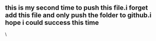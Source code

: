 ## this is my second time to push this file.i forget add this file and only push the folder to github.i hope i could success this time
\
